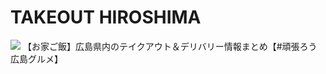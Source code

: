# TAKEOUT HIROSHIMA
<img src=http://kou-ishizaki.github.io/takeout-hiroshima/img/title-img.png style='width=100%'>  
【お家ご飯】広島県内のテイクアウト＆デリバリー情報まとめ【#頑張ろう広島グルメ】
